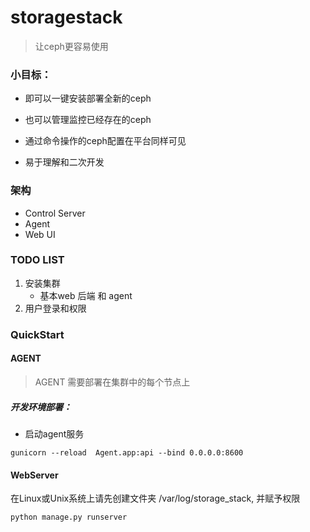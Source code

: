 # storagestack
>让ceph更容易使用

### 小目标：
- 即可以一键安装部署全新的ceph

- 也可以管理监控已经存在的ceph

- 通过命令操作的ceph配置在平台同样可见

- 易于理解和二次开发

### 架构
- Control Server
- Agent
- Web UI


### TODO LIST
1. 安装集群
    - 基本web 后端 和 agent
2. 用户登录和权限
    
### QuickStart
#### AGENT
> AGENT 需要部署在集群中的每个节点上
##### 开发环境部署：
- 启动agent服务
```shell
gunicorn --reload  Agent.app:api --bind 0.0.0.0:8600
```

#### WebServer
在Linux或Unix系统上请先创建文件夹 /var/log/storage_stack,
并赋予权限
```shell
python manage.py runserver
```
